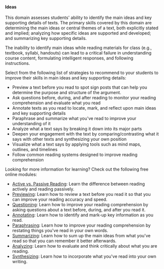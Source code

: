 #### Ideas
 
This domain assesses students' ability to identify the main ideas and key supporting details of texts. The primary skills covered by this domain are determining the main ideas or central themes of a text, both explicitly stated and implied; analyzing how specific ideas are supported and developed; and summarizing key supporting details.

The inability to identify main ideas while reading materials for class (e.g., textbook, syllabi, handouts) can lead to a critical failure in understanding course content, formulating intelligent responses, and following instructions.

Select from the following list of strategies to recommend to your students to improve their skills in main  ideas and key supporting details:
* Preview a text before you read to spot sign posts that can help you determine the purpose and structure of the argument.
* Ask questions before, during, and after reading to monitor your reading comprehension and evaluate what you read
* Annotate texts as you read to locate, mark, and reflect upon main ideas and key supporting details
* Paraphrase and summarize what you've read to improve your understanding of it
* Analyze what a text says by breaking it down into its major parts
* Deepen your engagement with the text by comparing/contrasting what it says with other texts and synthesizing your own position
* Visualize what a text says by applying tools such as mind maps, outlines, and timelines
* Follow common reading systems designed to improve reading comprehension

Looking for more information for learning? Check out the following free online modules:
* [Active vs. Passive Reading](http://owl.excelsior.edu/orc/introduction/active-reading/): Learn the difference between reading actively and reading passively. 
* [Previewing](http://owl.excelsior.edu/orc/what-to-do-before-reading/previewing/): Learn how to review a text before you read it so that you can improve your reading accuracy and speed. 
* [Questioning](http://owl.excelsior.edu/orc/what-to-do-before-reading/questioning/): Learn how to improve your reading comprehension by asking questions about a text before, during, and after you read it.
* [Annotating](http://owl.excelsior.edu/orc/what-to-do-while-reading/annotating/): Learn how to identify and mark-up key information as you read.
* [Paraphrasing](http://owl.excelsior.edu/orc/what-to-do-after-reading/paraphrasing/): Learn how to improve your reading comprehension by restating things you've read in your own words.
* [Summarizing](http://owl.excelsior.edu/orc/what-to-do-after-reading/summarizing/): Learn how to sum up the main ideas from what you've read so that you can remember it better afterwards.
* [Analyzing](http://owl.excelsior.edu/orc/what-to-do-after-reading/analyzing/): Learn how to evaluate and think critically about what you are reading.
* [Synthesizing](http://owl.excelsior.edu/orc/what-to-do-after-reading/synthesizing/): Learn how to incorporate what you've read into your own writing.
